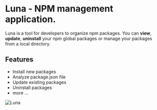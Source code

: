 # Luna - NPM management application.

Luna is a tool for developers to organize npm packages.
You can **view**, **update**, **uninstall** your npm global packages or manage your packages from a local directory.

## Features

- Install new packages
- Analyze package.json file
- Update existing packages
- Uninstall packages
- more ...

![Luna](http://104.236.58.95/media/luna.png)
